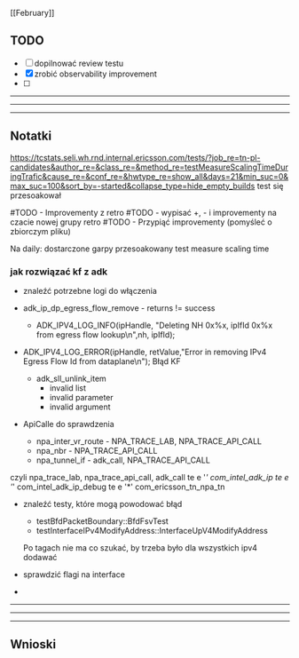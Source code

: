 [[February]]

## TODO
- [ ] dopilnować review testu
- [x] zrobić observability improvement
- [ ] 

---
---
---
## Notatki
https://tcstats.seli.wh.rnd.internal.ericsson.com/tests/?job_re=tn-pl-candidates&author_re=&class_re=&method_re=testMeasureScalingTimeDuringTrafic&cause_re=&conf_re=&hwtype_re=show_all&days=21&min_suc=0&max_suc=100&sort_by=-started&collapse_type=hide_empty_builds
test się przesoakował

#TODO - Improvementy z retro
#TODO - wypisać +, - i improvementy na czacie nowej grupy retro
#TODO - Przypiąć improvementy (pomyśleć o zbiorczym pliku)

Na daily:
dostarczone garpy
przesoakowany test measure scaling time


### jak rozwiązać kf z adk
- znaleźć potrzebne logi do włączenia

- adk_ip_dp_egress_flow_remove - returns != success
   - ADK_IPV4_LOG_INFO(ipHandle, "Deleting NH 0x%x, ipIfId 0x%x from egress flow lookup\n",nh, ipIfId); 
- ADK_IPV4_LOG_ERROR(ipHandle, retValue,"Error in removing IPv4 Egress Flow Id from dataplane\n");   Błąd KF
  - adk_sll_unlink_item
    - invalid list
    - invalid parameter
    - invalid argument

- ApiCalle do sprawdzenia
   - npa_inter_vr_route - NPA_TRACE_LAB, NPA_TRACE_API_CALL
   - npa_nbr - NPA_TRACE_API_CALL
   - npa_tunnel_if - adk_call, NPA_TRACE_API_CALL

czyli npa_trace_lab, npa_trace_api_call, adk_call
te e '*' com_intel_adk_ip
te e '*' com_intel_adk_ip_debug
te e '*' com_ericsson_tn_npa_tn 

- znaleźć testy, które mogą powodować błąd
    - testBfdPacketBoundary::BfdFsvTest
    - testInterfaceIPv4ModifyAddress::InterfaceUpV4ModifyAddress

  Po tagach nie ma co szukać, by trzeba było dla wszystkich ipv4 dodawać
- sprawdzić flagi na interface
-




---
---
---
## Wnioski
